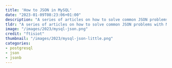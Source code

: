 ```yaml
---
title: 'How to JSON in MySQL'
date: "2023-01-09T08:23:06+01:00"
description: "A series of articles on how to solve common JSON problems with MySQL"
tldr: "A series of articles on how to solve common JSON problems with MySQL"
image: "/images/2023/mysql-json.png"
credit: "ftisiot"
thumbnail: "/images/2023/mysql-json-little.png"
categories:
- postgresql
- json
- jsonb
---
```

